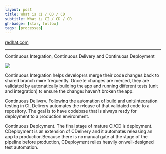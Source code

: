 ```yaml
---
layout: post
title: What is CI / CD / CD
subtitle: What is CI / CD / CD
gh-badge: [star, follow]
tags: [processes]
---
```


[redhat.com](https://www.redhat.com/en/topics/devops/what-is-ci-cd)

---

Continuous Integration, Continuous Delivery and Continuous Deployment

![](https://s3.us-west-2.amazonaws.com/secure.notion-static.com/6af0fc30-d53b-48d1-b698-ffe42208081e/Untitled.png?X-Amz-Algorithm=AWS4-HMAC-SHA256&X-Amz-Credential=ASIAT73L2G45PPS3XCEJ%2F20190817%2Fus-west-2%2Fs3%2Faws4_request&X-Amz-Date=20190817T161757Z&X-Amz-Expires=86400&X-Amz-Security-Token=AgoJb3JpZ2luX2VjEMX%2F%2F%2F%2F%2F%2F%2F%2F%2F%2FwEaCXVzLXdlc3QtMiJHMEUCIBrTARNGEn%2Bcn%2FJyvvuuG94nKalpzn8OpTUWPZOBPnIgAiEAhjtR3r8ii4uO2HsxbVHYQhn5rD3PSgnNkt3QrljhlYUq2gMIXhAAGgwyNzQ1NjcxNDkzNzAiDJ8%2BLisyYg4NetRf8Sq3AzlOI8gUw%2FQi96kXCmg96HOq8zG%2BtAjBQ6KcJbJAKnAcCHd0WLeVlW9exzdnrcQMeQk6p5fZaFu0OFdY%2BXWojbljJMCjP1qSOQRSpYQhII6fQ7ZFcFojpOfK7waiD5P83IXm4%2BvUXLSo66%2Fkp6xrLjEbXVQc9f7euA7i%2FSev2KkkpvrvhHAYAG2ZEB2mhNfjH05oApyleRKhSpThOrTDw9Ya9qkQgP%2FZrZhKN2yZ%2FrtAjJCYnG0MLTSm8HBu0aX%2BgMpBoZX%2Fyy5MgTgH4A2l61m1Ja7zyj9GesfaNDH%2BqT1xML9Msce3lBhyCF%2FVdk9m21C0Tivk0ROohkv3GzOMnBzsPDMXDxEOhRLoKMmaXBtWWcxeycNR5J7eGj%2FJrKS1n%2BL7cTSYmG4cidcEVDHlLKf954tTGVcXO%2FWYyYK7V1ayaSSgh%2BDkUSNjBhB%2Fe0zEQw9xDkJ0PQm6l9cjq%2BXpQhjEi6QDbb9ZLnNeg1Q0gSx1Z5lKmhLHhIQmtdDdf387L7TRuZMTjeuE0fqayyr9uOWDiyVLMm0dmQQKRqXbUygLA8MBY7nwFIycG4ygGEj6zbe20TB8jdUwzPXf6gU6tAHP9pOdEzONYCea9uZFX8Z6MNiI4EV73%2FkbC%2Bvx4zGXegao3VPMEjCOiEyWolTebw%2FnIM1VSUTxmIlkN%2FvEIamqWh7Vs30pYbMuh9NHHgwmSA2PYLHsp1zqwo8RBJbrtJXjDHjwYGobWyxEC5x2l2mx1dUfVbgqP2cw7Iiy%2BLQljUay%2FNctlSsZ0eUCannyrgGgfbWBw5OMELl%2BD0krXrnp4yvsg%2B7V86hts%2FM9obexoPtQb5I%3D&X-Amz-Signature=c8b444bd38447d613fc5d7e03c8f96df335311159cd37d943d8b7f387b55d7b6&X-Amz-SignedHeaders=host&response-content-disposition=filename%20%3D%22Untitled.png%22)

Continuous Integration helps developers merge their code changes back to shared branch more frequently. Once te changes are merged, they are validated by automatically building the app and running different tests (unit and integration) to ensure the changes haven't broken the app.

Continuous Delivery. Following the automation of build and unit/integration testing in CI, Delivery automates the release of that validated code to a repository. The goal is to have codebase that is always ready for deployment to a production environment.

Continuous Deployment. The final stage of mature CI/CD is deployment. CDeployment is an extension of CDelivery and it automates releasing an app to production.Because there is no manual gate at the stage of the pipeline before production, CDeployment relies heavily on well-designed test automation.
